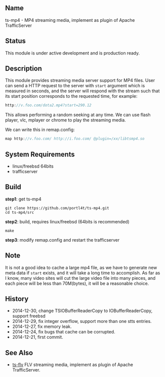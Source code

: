 
## Name
ts-mp4 - MP4 streaming media, implement as plugin of Apache TrafficServer

## Status
This module is under active development and is production ready.

## Description
This module provides streaming media server support for MP4 files. User can send a HTTP request to the server with `start` argument which is measured in seconds, and the server will respond with the stream such that its start position corresponds to the requested time, for example:

```c
http://v.foo.com/dota2.mp4?start=290.12
```

This allows performing a random seeking at any time. We can use flash player, vlc, mplayer or chrome to play the streaming media. 

We can write this in remap.config:

```c
map http://v.foo.com/ http://i.foo.com/ @plugin=/xx/libtsmp4.so
```

## System Requirements
* linux/freebsd 64bits
* trafficserver

## Build
**step1**: get ts-mp4

    git clone https://github.com/portl4t/ts-mp4.git
    cd ts-mp4/src

**step2**: build, requires linux/freebsd (64bits is recommended)

    make

**step3**: modify remap.config and restart the trafficserver

## Note
It is not a good idea to cache a large mp4 file, as we have to generate new meta data if `start` exists, and it will take a long time to accomplish. As far as I know, many video sites will cut the large video file into many pieces, and each piece will be less than 70M(bytes), it will be a reasonable choice.

## History
* 2014-12-30, change TSIOBufferReaderCopy to IOBufferReaderCopy, support freebsd
* 2014-12-29, fix integer overflow, support more than one stts entries.
* 2014-12-27, fix memory leak.
* 2014-12-24, fix bugs that cache can be corrupted.
* 2014-12-21, first commit.

## See Also
* [ts-flv](https://github.com/portl4t/ts-flv) FLV streaming media, implement as plugin of Apache TrafficServer.

